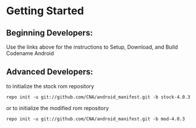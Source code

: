 
Getting Started
===========
  
  
Beginning Developers:
---------------

Use the links above for the instructions to Setup, Download, and Build Codename Android
    
    
Advanced Developers:
---------------
          
    
to initialize the stock rom repository


    repo init -u git://github.com/CNA/android_manifest.git -b stock-4.0.3
    
    
or to initialize the modified rom repository


    repo init -u git://github.com/CNA/android_manifest.git -b mod-4.0.3

    
    

    
    
    
    
    
    
    
    
    
    
    
    
    
    
    
    
    
    
    
    
    
    
    
    